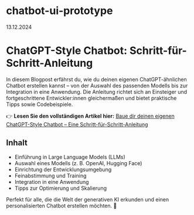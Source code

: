 # chatbot-ui-prototype
13.12.2024

# ChatGPT-Style Chatbot: Schritt-für-Schritt-Anleitung

In diesem Blogpost erfährst du, wie du deinen eigenen ChatGPT-ähnlichen Chatbot erstellen kannst – von der Auswahl des passenden Modells bis zur Integration in eine Anwendung. Die Anleitung richtet sich an Einsteiger und fortgeschrittene Entwickler:innen gleichermaßen und bietet praktische Tipps sowie Codebeispiele.

👉 **Lesen Sie den vollständigen Artikel hier:** [Baue dir deinen eigenen ChatGPT-Style Chatbot – Eine Schritt-für-Schritt-Anleitung](https://enricobunde.wordpress.com/2024/12/13/baue-dir-deinen-eigenen-chatgpt-style-chatbot-eine-schritt-fur-schritt-anleitung/)

## Inhalt
- Einführung in Large Language Models (LLMs)
- Auswahl eines Modells (z. B. OpenAI, Hugging Face)
- Einrichtung der Entwicklungsumgebung
- Feinabstimmung und Training
- Integration in eine Anwendung
- Tipps zur Optimierung und Skalierung

Perfekt für alle, die die Welt der generativen KI erkunden und einen personalisierten Chatbot erstellen möchten. 🚀
